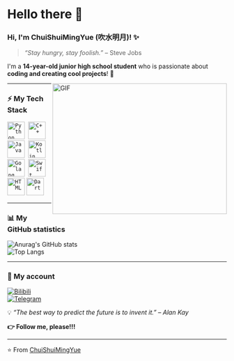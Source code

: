# Hello there 👋

### Hi, I'm **ChuiShuiMingYue (吹水明月)!** ✨  

> *“Stay hungry, stay foolish.”* – Steve Jobs  

I'm a **14-year-old junior high school student** who is passionate about **coding and creating cool projects**! 🚀  

<img align="right" alt="GIF" src="https://github.com/VatanaChhorn/VatanaChhorn/blob/master/image_processing20200107-3552-13pkkb4.gif" width="400" height="300" />

---

### ⚡ My Tech Stack

<p align="left">
  <code><img src="https://github.com/abranhe/programming-languages-logos/blob/master/src/python/python_48x48.png" alt="Python" width="40" height="40"/></code>&nbsp;
  <code><img src="https://github.com/abranhe/programming-languages-logos/blob/master/src/cpp/cpp_48x48.png" alt="C++" width="40" height="40" /></code>&nbsp;
  <code><img src="https://github.com/abranhe/programming-languages-logos/blob/master/src/java/java_48x48.png" alt="Java" width="40" height="40" /></code>&nbsp;
  <code><img src="https://github.com/abranhe/programming-languages-logos/blob/master/src/kotlin/kotlin_48x48.png" alt="Kotlin" width="40" height="40" /></code>&nbsp;
  <code><img src="https://github.com/abranhe/programming-languages-logos/blob/master/src/go/go_48x48.png" alt="Golang" width="40" height="40" /></code>&nbsp;
  <code><img src="https://github.com/abranhe/programming-languages-logos/blob/master/src/swift/swift_48x48.png" alt="Swift" width="40" height="40" /></code>&nbsp;
  <code><img src="https://github.com/abranhe/programming-languages-logos/blob/master/src/html/html_48x48.png" alt="HTML" width="40" height="40" /></code>
  <code><img src="https://commons.wikimedia.org/wiki/Special:Redirect/file/Dart_programming_language_logo_icon.svg" alt="Dart" width="40" height="40"/></code>

</p>

---

### 📊 My GitHub statistics  

![Anurag's GitHub stats](https://github-readme-stats.vercel.app/api?username=chuishui233&show_icons=true&theme=dracula)  
![Top Langs](https://github-readme-stats.vercel.app/api/top-langs/?username=chuishui233&layout=compact)  

---

### 🌈 My account  

[![Bilibili](https://img.shields.io/badge/Bilibili-white?logo=bilibili)](https://space.bilibili.com/1012112596)  
[![Telegram](https://img.shields.io/badge/Telegram-white?logo=telegram)](https://t.me/koishi514)  

💡 *“The best way to predict the future is to invent it.” – Alan Kay*  

**👉 Follow me, please!!!**  

---

⭐️ From [ChuiShuiMingYue](https://github.com/ChuiShui233)  
